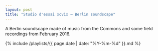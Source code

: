 ```yaml
---
layout: post
title: "Studio d'essai xcvix – Berlin soundscape"
---
```


A Berlin soundscape made of music from the Commons and some field recordings from February 2016.

 {% include /playlists/{{ page.date | date: "%Y-%m-%d" }}.md %}
